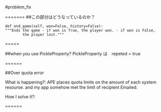 #problem_fix

=======
##この部分はどうなっているのか？

    def end_game(self, won=False, history=False):
    """Ends the game - if won is True, the player won. - if won is False,
            the player lost."""

=====

##when you use PickleProperty?
PickleProperty は　repeted = true 

======


##Over quota error

What is happening?:
APE places quota limits on the amount of each system resourse. 
and my app somehow met the limit of recipient Emailed.

How I solve it?:


======